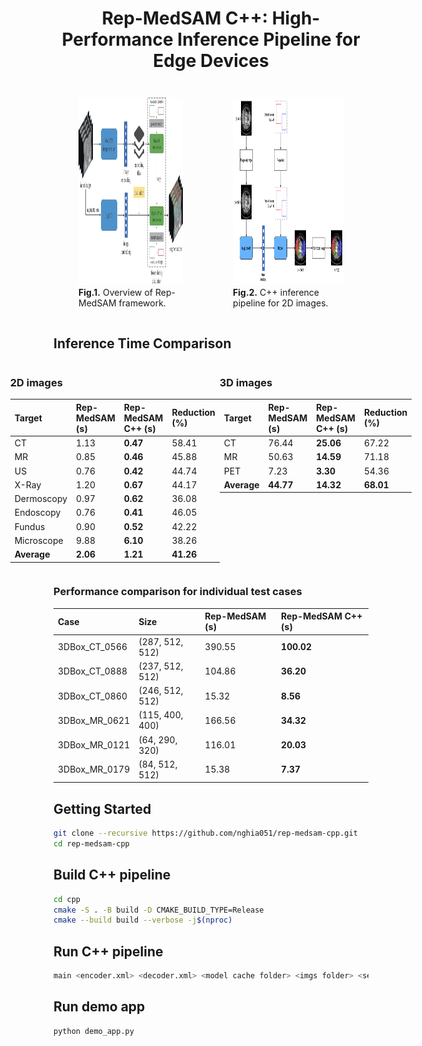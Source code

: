 # <p align="center">Rep-MedSAM C++: High-Performance Inference Pipeline for Edge Devices</p>

<div style="display: flex; justify-content: center;">
  <figure>
    <img height="300" alt="Rep-MedSAM Model" src="assets/repmedsam_model.png">
    <figcaption><strong>Fig.1.</strong> Overview of Rep-MedSAM framework.</figcaption>
  </figure>
  <figure>
    <img height="300" alt="C++ Pipeline" src="assets/pipeline_cpp.png">
    <figcaption><strong>Fig.2.</strong> C++ inference pipeline for 2D images.</figcaption>
  </figure>
</div>

## Inference Time Comparison
<div style="display: flex; justify-content: center;">

<div style="flex: 1;">
<h3 align="left">2D images</h3>

| **Target**   | **Rep-MedSAM (s)** | **Rep-MedSAM C++ (s)** | **Reduction (%)** |
|:-------------|:-------------------|:-----------------------|:------------------|
| CT           | 1.13               | **0.47**               | 58.41             |
| MR           | 0.85               | **0.46**               | 45.88             |
| US           | 0.76               | **0.42**               | 44.74             |
| X-Ray        | 1.20               | **0.67**               | 44.17             |
| Dermoscopy   | 0.97               | **0.62**               | 36.08             |
| Endoscopy    | 0.76               | **0.41**               | 46.05             |
| Fundus       | 0.90               | **0.52**               | 42.22             |
| Microscope   | 9.88               | **6.10**               | 38.26             |
| **Average**  | **2.06**           | **1.21**               | **41.26**         |

</div>

<div style="flex: 1;">
<h3 align="left">3D images</h3>

| **Target**   | **Rep-MedSAM (s)** | **Rep-MedSAM C++ (s)** | **Reduction (%)** |
|:-------------|:-------------------|:-----------------------|:------------------|
| CT           | 76.44              | **25.06**              | 67.22             |
| MR           | 50.63              | **14.59**              | 71.18             |
| PET          | 7.23               | **3.30**               | 54.36             |
| **Average**  | **44.77**          | **14.32**              | **68.01**         |

</div>

</div>

<h3 align="left">Performance comparison for individual test cases</h3>

| **Case**                 | **Size**             | **Rep-MedSAM (s)**    | **Rep-MedSAM C++ (s)**    |
|:-------------------------|:---------------------|:----------------------|:--------------------------|
| 3DBox_CT_0566            | (287, 512, 512)	  | 390.55                | **100.02**                |
| 3DBox_CT_0888            | (237, 512, 512)      | 104.86                | **36.20**                 |
| 3DBox_CT_0860            | (246, 512, 512)      | 15.32                 | **8.56**                  |
| 3DBox_MR_0621            | (115, 400, 400)      | 166.56                | **34.32**                 |
| 3DBox_MR_0121            | (64, 290, 320)       | 116.01                | **20.03**                 |
| 3DBox_MR_0179            | (84, 512, 512)       | 15.38                 | **7.37**                  |

## Getting Started

```bash
git clone --recursive https://github.com/nghia051/rep-medsam-cpp.git
cd rep-medsam-cpp
```

## Build C++ pipeline
```bash
cd cpp
cmake -S . -B build -D CMAKE_BUILD_TYPE=Release
cmake --build build --verbose -j$(nproc)
```

## Run C++ pipeline
```bash
main <encoder.xml> <decoder.xml> <model cache folder> <imgs folder> <segs folder>
```

## Run demo app
```bash
python demo_app.py
```